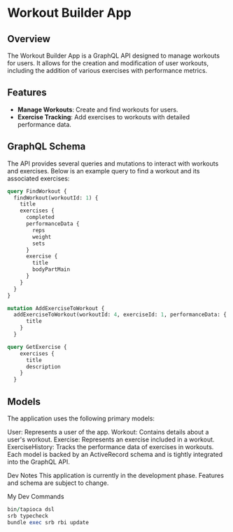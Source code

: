 # Workout Builder App

## Overview

The Workout Builder App is a GraphQL API designed to manage workouts for users. It allows for the creation and modification of user workouts, including the addition of various exercises with performance metrics.

## Features

- **Manage Workouts**: Create and find workouts for users.
- **Exercise Tracking**: Add exercises to workouts with detailed performance data.

## GraphQL Schema

The API provides several queries and mutations to interact with workouts and exercises. Below is an example query to find a workout and its associated exercises:

```graphql
query FindWorkout {
  findWorkout(workoutId: 1) {
    title
    exercises {
      completed
      performanceData {
        reps
        weight
        sets
      }
      exercise {
        title
        bodyPartMain
      }
    }
  }
}

mutation AddExerciseToWorkout {
  addExerciseToWorkout(workoutId: 4, exerciseId: 1, performanceData: { reps:2, weight: 235, sets: 1 }) {
      title
    }
  }
```

```graphql
query GetExercise {
    exercises {
      title
      description
    }
  }
```

## Models
The application uses the following primary models:

User: Represents a user of the app.
Workout: Contains details about a user's workout.
Exercise: Represents an exercise included in a workout.
ExerciseHistory: Tracks the performance data of exercises in workouts.
Each model is backed by an ActiveRecord schema and is tightly integrated into the GraphQL API.

Dev Notes
This application is currently in the development phase. Features and schema are subject to change.

My Dev Commands

```ruby
bin/tapioca dsl
srb typecheck
bundle exec srb rbi update
```
